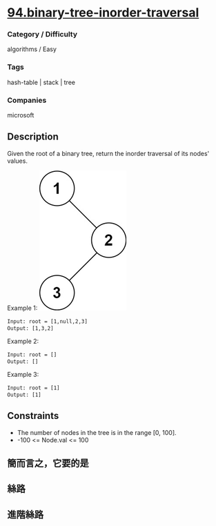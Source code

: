 # [94.binary-tree-inorder-traversal](https://leetcode.com/problems/binary-tree-inorder-traversal/)

### Category / Difficulty
algorithms / Easy

### Tags
hash-table | stack | tree
	 		
### Companies
microsoft

## Description
Given the root of a binary tree, return the inorder traversal of its nodes' values.

Example 1:
![image info](./img/94e1.jpg)
```
Input: root = [1,null,2,3]
Output: [1,3,2]
```

Example 2:
```
Input: root = []
Output: []
```

Example 3:
```
Input: root = [1]
Output: [1]
```

## Constraints
- The number of nodes in the tree is in the range [0, 100].
- -100 <= Node.val <= 100

## 簡而言之，它要的是


## 絲路


## 進階絲路

